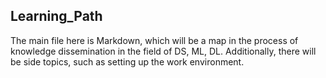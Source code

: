 ## Learning_Path
The main file here is Markdown, which will be a map in the process of knowledge dissemination in the field of DS, ML, DL. Additionally, there will be side topics, such as setting up the work environment.
